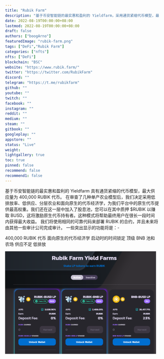 ```yaml
---
title: "Rubik Farm"
description: "基于币安智能链的最实惠和盈利的 Yieldfarm，采用通货紧缩代币模型，最大供应量为 400,000 RUBIK 代币."
date: 2022-08-19T00:00:00+08:00
lastmod: 2022-08-19T00:00:00+08:00
draft: false
authors: ["boogArno"]
featuredImage: "rubik-farm.png"
tags: ["DeFi","Rubik Farm"]
categories: ["nfts"]
nfts: ["DeFi"]
blockchain: "BSC"
website: "https://www.rubik.farm/"
twitter: "https://twitter.com/RubikFarm"
discord: ""
telegram: "https://t.me/rubikfarm"
github: ""
youtube: ""
twitch: ""
facebook: ""
instagram: ""
reddit: ""
medium: ""
steam: ""
gitbook: ""
googleplay: ""
appstore: ""
status: "Live"
weight: 
lightgallery: true
toc: true
pinned: false
recommend: false
recommend1: false
---
```

基于币安智能链的最实惠和盈利的 Yieldfarm 具有通货紧缩的代币模型，最大供应量为 400,000 RUBIK 代币。
在审查了几种单产农业模型后，我们决定采用低排放率、低供应、分层农业和面向原生的代币经济学，为我们平台中的原生代币提供最高权重。我们还在这一层中加入了股息池，您可以在其中质押 $RUBIK 以赚取 BUSD，这将激励原生代币持有者。这种模式将帮助最终用户在很长一段时间内获得最大收益。
我们将使用相同的可靠代码来部署 RUBIK 的合约，并且未来将由其他一些审计公司完成审计。
一些突出显示的功能将是：-

  400,000 RUBIK 代币
  面向原生的代币经济学
  启动时的时间锁定
  顶级 BNB 池和农场
  供应不足
  低排放

![rubikfarm-dapp-defi-bsc-image1_1ae9679d60abb4383bac18d0c068ac44](rubikfarm-dapp-defi-bsc-image1_1ae9679d60abb4383bac18d0c068ac44.png)